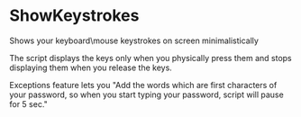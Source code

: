 # ShowKeystrokes
Shows your keyboard\mouse keystrokes on screen minimalistically 

The script displays the keys only when you physically press them and stops displaying them when you release the keys.

Exceptions feature lets you "Add the words which are first characters of your password, so when you start typing your password, script will pause for 5 sec."
